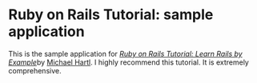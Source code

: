 # Ruby on Rails Tutorial: sample application

This is the sample application for
[*Ruby on Rails Tutorial: Learn Rails by Example*](http://railstutorail.org/)by [Michael
Hartl](http://michaelhartl.com/).
I highly recommend this tutorial. It is extremely comprehensive.

